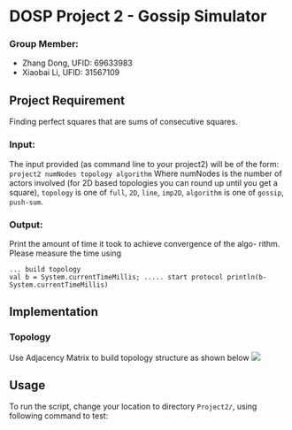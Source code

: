 # DOSP Project 2 - Gossip Simulator
### Group Member:
- Zhang Dong, UFID: 69633983
- Xiaobai Li, UFID: 31567109
## Project Requirement
Finding perfect squares  that are sums of consecutive squares.
### Input:
The input provided (as command line to your project2) will be of the form:
`project2 numNodes topology algorithm`
Where numNodes is the number of actors involved (for 2D based topologies you can round up until you get a square), `topology` is one of `full`, `2D`, `line`, `imp2D`, `algorithm` is one of `gossip`, `push-sum`.

### Output:
Print the amount of time it took to achieve convergence of the algo- rithm. Please measure the time using
```
... build topology
val b = System.currentTimeMillis; ..... start protocol println(b-System.currentTimeMillis)
```

## Implementation
### Topology
Use Adjacency Matrix to build topology structure as shown below
![](https://raw.githubusercontent.com/zdong1995/PicGo/master/img/%E6%88%AA%E5%B1%8F2020-10-14%2021.27.14.png)


## Usage
To run the script, change your location to directory `Project2/`, using following command to test:
```shell
```
